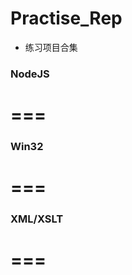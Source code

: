 ﻿Practise_Rep
=============================
* 练习项目合集

### NodeJS ###
===
===
### Win32 ###

===
===

### XML/XSLT ###

===
===